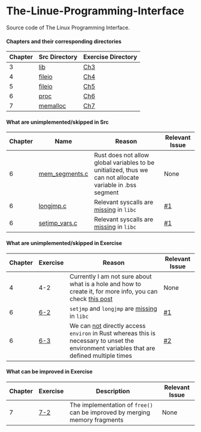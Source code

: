 # The-Linue-Programming-Interface
Source code of The Linux Programming Interface.

#### Chapters and their corresponding directories
|Chapter|Src Directory|Exercise Directory|
|-------|-------------|------------------|
|3|[lib](https://github.com/SteveLauC/The-Linux-Programming-Interface/tree/main/lib)|[Ch3](https://github.com/SteveLauC/The-Linux-Programming-Interface/tree/main/exercise/Ch3)|
|4|[fileio](https://github.com/SteveLauC/The-Linux-Programming-Interface/tree/main/fileio)|[Ch4](https://github.com/SteveLauC/The-Linux-Programming-Interface/tree/main/exercise/Ch4/)|
|5|[fileio](https://github.com/SteveLauC/The-Linux-Programming-Interface/tree/main/fileio)|[Ch5](https://github.com/SteveLauC/The-Linux-Programming-Interface/tree/main/exercise/Ch5)|
|6|[proc](https://github.com/SteveLauC/The-Linux-Programming-Interface/tree/main/proc)|[Ch6](https://github.com/SteveLauC/The-Linux-Programming-Interface/tree/main/exercise/Ch6)|
|7|[memalloc](https://github.com/SteveLauC/The-Linux-Programming-Interface/tree/main/memalloc)|[Ch7](https://github.com/SteveLauC/The-Linux-Programming-Interface/tree/main/exercise/Ch7)|

#### What are unimplemented/skipped in Src
|Chapter| Name| Reason| Relevant Issue|
|-------|-----|-------|---------------|
|6|[mem_segments.c](https://github.com/SteveLauC/The-Linux-Programming-Interface/blob/main/proc/mem_segments.c)|Rust does not allow global variables to be unitialized, thus we can not allocate variable in .bss segment|None|
|6|[longjmp.c](https://github.com/SteveLauC/The-Linux-Programming-Interface/blob/main/proc/longjmp.c)|Relevant syscalls are [missing](https://github.com/rust-lang/libc/issues/1208) in `libc`|[#1](https://github.com/SteveLauC/The-Linux-Programming-Interface/issues/1)|
|6|[setjmp_vars.c](https://github.com/SteveLauC/The-Linux-Programming-Interface/blob/main/proc/setjmp_vars.c)|Relevant syscalls are [missing](https://github.com/rust-lang/libc/issues/1208) in `libc`|[#1](https://github.com/SteveLauC/The-Linux-Programming-Interface/issues/1)|


#### What are unimplemented/skipped in Exercise
|Chapter| Exercise| Reason|Relevant Issue|
|-------|----------|------|--------------|
|4|4-2|Currently I am not sure about what is a hole and how to create it, for more info, you can check [this post](https://github.com/SteveLauC/blog/issues/1)|None|
|6|[6-2](https://github.com/SteveLauC/The-Linux-Programming-Interface/blob/main/exercise/Ch6/6-2/6-2.c)|`setjmp` and `longjmp` are [missing](https://github.com/rust-lang/libc/issues/1208) in `libc`|[#1](https://github.com/SteveLauC/The-Linux-Programming-Interface/issues/1)|
|6|[6-3](https://github.com/SteveLauC/The-Linux-Programming-Interface/blob/main/exercise/Ch6/6-3/6-3.c)|We can [not](https://github.com/rust-lang/libc/issues/2520) directly access `environ` in Rust whereas this is necessary to unset the environment variables that are defined multiple times|[#2](https://github.com/SteveLauC/The-Linux-Programming-Interface/issues/2)|

#### What can be improved in Exercise

|Chapter|Exercise|Description|Relevant Issue|
|-------|--------|-----------|--------------|
|7|[7-2](https://github.com/SteveLauC/The-Linux-Programming-Interface/tree/main/exercise/Ch7/7-2)|The implementation of `free()` can be improved by merging memory fragments|None|
